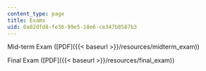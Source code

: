 ```yaml
---
content_type: page
title: Exams
uid: 0a02dfd8-fe36-99e5-18e6-ce347b8587b3
---
```


Mid-term Exam ([PDF]({{< baseurl >}}/resources/midterm_exam))

Final Exam ([PDF]({{< baseurl >}}/resources/final_exam))